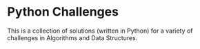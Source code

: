 # Python Challenges

This is a collection of solutions (written in Python) for a variety of challenges in Algorithms and Data Structures.
